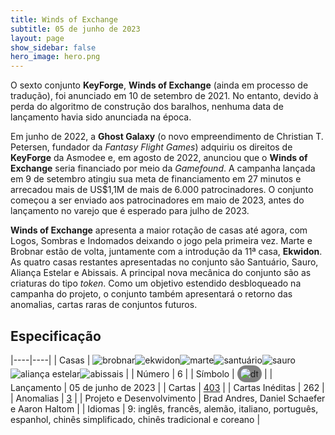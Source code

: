 ```yaml
---
title: Winds of Exchange
subtitle: 05 de junho de 2023
layout: page
show_sidebar: false
hero_image: hero.png
---
```


O sexto conjunto **KeyForge**, **Winds of Exchange** (ainda em processo de tradução), foi anunciado em 10 de setembro de 2021.
No entanto, devido à perda do algoritmo de construção dos baralhos, nenhuma data de lançamento havia sido anunciada na época.

Em junho de 2022, a **Ghost Galaxy** (o novo empreendimento de Christian T. Petersen, fundador da _Fantasy Flight Games_)
adquiriu os direitos de **KeyForge** da Asmodee e, em agosto de 2022, anunciou que o **Winds of Exchange** seria financiado por
meio da _Gamefound_. A campanha lançada em 9 de setembro atingiu sua meta de financiamento em 27 minutos e arrecadou mais de US$1,1M
de mais de 6.000 patrocinadores. O conjunto começou a ser enviado aos patrocinadores em maio de 2023, antes do lançamento no varejo
que é esperado para julho de 2023.

**Winds of Exchange** apresenta a maior rotação de casas até agora, com Logos, Sombras e Indomados deixando o jogo pela primeira vez.
Marte e Brobnar estão de volta, juntamente com a introdução da 11ª casa, **Ekwidon**. As quatro casas restantes apresentadas no conjunto
são Santuário, Sauro, Aliança Estelar e Abissais. A principal nova mecânica do conjunto são as criaturas do tipo _token_. Como um
objetivo estendido desbloqueado na campanha do projeto, o conjunto também apresentará o retorno das anomalias, cartas raras
de conjuntos futuros.

## Especificação

|----|----|
| Casas | ![brobnar](https://archonarcana.com/images/thumb/e/e0/Brobnar.png/25px-Brobnar.png)![ekwidon](https://archonarcana.com/images/thumb/3/31/Ekwidon.png/25px-Ekwidon.png)![marte](https://archonarcana.com/images/thumb/d/de/Mars.png/25px-Mars.png)![santuário](https://archonarcana.com/images/thumb/c/c7/Sanctum.png/25px-Sanctum.png)![sauro](https://archonarcana.com/images/thumb/3/3f/Saurian.png/25px-Saurian.png)![aliança estelar](https://archonarcana.com/images/thumb/7/7d/Star_Alliance.png/25px-Star_Alliance.png)![abissais](https://archonarcana.com/images/thumb/1/10/Unfathomable.png/25px-Unfathomable.png) |
| Número | 6 |
| Símbolo | <img src="https://archonarcana.com/images/thumb/4/41/Woe.png/20px-Woe.png" alt="dt" style="background-color: gray; border-radius: 14px; padding: 5px;"/> |
| Lançamento | 05 de junho de 2023 |
| Cartas | [403](cards) |
| Cartas Inéditas | 262 |
| Anomalias | [3](anomalies) |
| Projeto e Desenvolvimento | Brad Andres, Daniel Schaefer e Aaron Haltom |
| Idiomas | 9: inglês, francês, alemão, italiano, português, espanhol, chinês simplificado, chinês tradicional e coreano |
